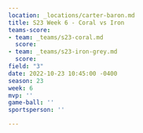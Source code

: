 ```yaml
---
location: _locations/carter-baron.md
title: S23 Week 6 - Coral vs Iron
teams-score:
- team: _teams/s23-coral.md
  score: 
- team: _teams/s23-iron-grey.md
  score: 
field: "3"
date: 2022-10-23 10:45:00 -0400
season: 23
week: 6
mvp: ''
game-ball: ''
sportsperson: ''

---
```

